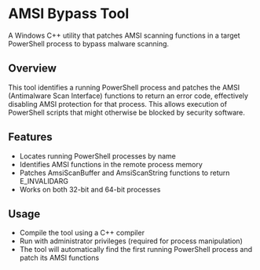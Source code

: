 # AMSI Bypass Tool
A Windows C++ utility that patches AMSI scanning functions in a target PowerShell process to bypass malware scanning.

## Overview
This tool identifies a running PowerShell process and patches the AMSI (Antimalware Scan Interface) functions to return an error code, effectively disabling AMSI protection for that process. This allows execution of PowerShell scripts that might otherwise be blocked by security software.

## Features
- Locates running PowerShell processes by name
- Identifies AMSI functions in the remote process memory
- Patches AmsiScanBuffer and AmsiScanString functions to return E_INVALIDARG
- Works on both 32-bit and 64-bit processes

## Usage
- Compile the tool using a C++ compiler
- Run with administrator privileges (required for process manipulation)
- The tool will automatically find the first running PowerShell process and patch its AMSI functions
